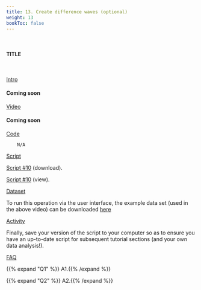 ```yaml
---
title: 13. Create difference waves (optional)
weight: 13
bookToc: false
---
```

<br>

#### TITLE
<br>

<u> Intro</u>

#### Coming soon

<u> Video</u>

#### Coming soon

<u> Code</u>

        N/A

<u> Script</u>

 [Script #10](/erp/files/script_10.zip) (download).

 [Script #10](/erp/files/script_10.m) (view).

<u> Dataset</u>

To run this operation via the user interface, the example data set (used in the above video) can be downloaded [here]()

<u> Activity</u>

Finally, save your version of the script to your computer so as to ensure you have an up-to-date script for subsequent tutorial sections (and your own data analysis!).

<u>FAQ</u>

{{% expand "Q1" %}}
A1.{{% /expand %}}

{{% expand "Q2" %}}
A2.{{% /expand %}}
